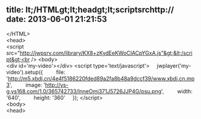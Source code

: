 title: lt;/HTMLgt;lt;headgt;lt;scriptsrchttp://
date: 2013-06-01 21:21:53
---

&lt;/HTML&gt;<br />
&lt;head&gt;<br />
&lt;script src="http://jwpsrv.com/library/KX8+zKydEeKWoCIACpYGxA.js"&gt;&lt;/script&gt;<br />
&lt;body&gt;<br />
&lt;div id='my-video'&gt;&lt;/div&gt; &lt;script type='text/javascript'&gt; &nbsp; &nbsp; jwplayer('my-video').setup({ &nbsp; &nbsp; &nbsp; &nbsp; file: 'http://m5.xbdj.cn/4e4f5186220fded89a2fa8b48a9dccf39/www.xbdj.cn.mp3', &nbsp; &nbsp; &nbsp; &nbsp; image: 'http://ys-g.ys168.com/1.0/365742733/lnneOmi371J5726JJP4G/psu.png', &nbsp; &nbsp; &nbsp; &nbsp; width: '640', &nbsp; &nbsp; &nbsp; &nbsp; height: '360' &nbsp; &nbsp; }); &lt;/script&gt;<br />
&lt;body&gt;<br />
&lt;head&gt;<br />